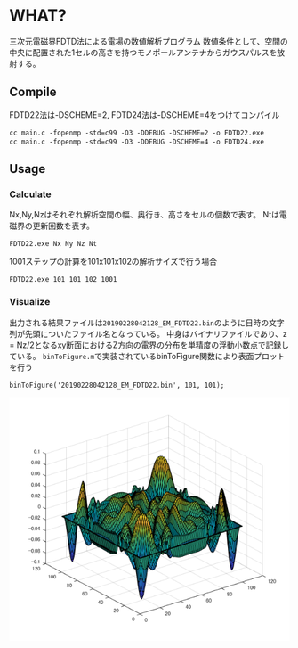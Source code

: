 # WHAT?

三次元電磁界FDTD法による電場の数値解析プログラム
数値条件として、空間の中央に配置された1セルの高さを持つモノポールアンテナからガウスパルスを放射する。


## Compile

FDTD22法は-DSCHEME=2, FDTD24法は-DSCHEME=4をつけてコンパイル
```
cc main.c -fopenmp -std=c99 -O3 -DDEBUG -DSCHEME=2 -o FDTD22.exe
cc main.c -fopenmp -std=c99 -O3 -DDEBUG -DSCHEME=4 -o FDTD24.exe
```

## Usage

### Calculate

Nx,Ny,Nzはそれぞれ解析空間の幅、奥行き、高さをセルの個数で表す。
Ntは電磁界の更新回数を表す。
```
FDTD22.exe Nx Ny Nz Nt
```

1001ステップの計算を101x101x102の解析サイズで行う場合
```
FDTD22.exe 101 101 102 1001
```

### Visualize

出力される結果ファイルは`20190228042128_EM_FDTD22.bin`のように日時の文字列が先頭についたファイル名となっている。
中身はバイナリファイルであり、z = Nz/2となるxy断面におけるZ方向の電界の分布を単精度の浮動小数点で記録している。
`binToFigure.m`で実装されているbinToFigure関数により表面プロットを行う

```
binToFigure('20190228042128_EM_FDTD22.bin', 101, 101);
```
![1001ステップでの解析結果](https://github.com/NEETFUTURE/EM_FDTD/blob/master/1001.png)

